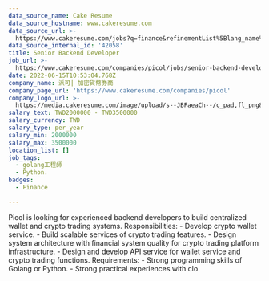 ```yaml
---
data_source_name: Cake Resume
data_source_hostname: www.cakeresume.com
data_source_url: >-
  https://www.cakeresume.com/jobs?q=finance&refinementList%5Blang_name%5D%5B0%5D=English&refinementList%5Bsalary_type%5D=per_year&range%5Bsalary_range%5D%5Bmin%5D=1000000&page=3
data_source_internal_id: '42058'
title: Senior Backend Developer
job_url: >-
  https://www.cakeresume.com/companies/picol/jobs/senior-backend-developer-756955
date: 2022-06-15T10:53:04.768Z
company_name: 派可| 加密貨幣券商
company_page_url: 'https://www.cakeresume.com/companies/picol'
company_logo_url: >-
  https://media.cakeresume.com/image/upload/s--JBFaeaCh--/c_pad,fl_png8,h_200,w_200/v1644463914/kuwfb6vcvyyib7huka0v.png
salary_text: TWD2000000 - TWD3500000
salary_currency: TWD
salary_type: per_year
salary_min: 2000000
salary_max: 3500000
location_list: []
job_tags:
  - golang工程師
  - Python.
badges:
  - Finance

---
```


Picol is looking for experienced backend developers to build centralized wallet and crypto trading systems. Responsibilities: - Develop crypto wallet service. - Build scalable services of crypto trading features. - Design system architecture with financial system quality for crypto trading platform infrastructure. - Design and develop API service for wallet service and crypto trading functions. Requirements: - Strong programming skills of Golang or Python. - Strong practical experiences with clo